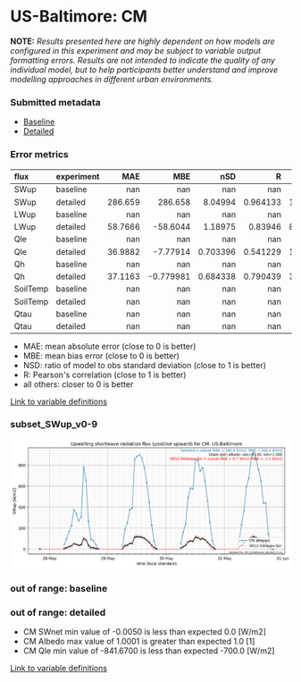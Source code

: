 # US-Baltimore: CM

**NOTE:** *Results presented here are highly dependent on how models are configured in this experiment and may be subject to variable output formatting errors. Results are not intended to indicate the quality of any individual model, but to help participants better understand and improve modelling approaches in different urban environments.*

### Submitted metadata

- [Baseline](CM_US-Baltimore_baseline_attrs.md)
- [Detailed](CM_US-Baltimore_detailed_attrs.md)

### Error metrics

| flux     | experiment   |      MAE |        MBE |        nSD |          R |     5th |    95th |     RMSE |      cRMSE |       AMBE |      1-nSD |         1-R |   nSkewness |   nKurtosis |    Overlap |
|:---------|:-------------|---------:|-----------:|-----------:|-----------:|--------:|--------:|---------:|-----------:|-----------:|-----------:|------------:|------------:|------------:|-----------:|
| SWup     | baseline     | nan      | nan        | nan        | nan        | nan     | nan     | nan      | nan        | nan        | nan        | nan         |  nan        | nan         | nan        |
| SWup     | detailed     | 286.659  | 286.658    |   8.04994  |   0.964133 |  10.107 | 735.525 | 372.44   |   7.09078  | 286.658    |   7.04994  |   0.0358668 |    0.179663 |   0.181769  |   0.275129 |
| LWup     | baseline     | nan      | nan        | nan        | nan        | nan     | nan     | nan      | nan        | nan        | nan        | nan         |  nan        | nan         | nan        |
| LWup     | detailed     |  58.7666 | -58.6044   |   1.18975  |   0.83946  |  86.779 |  49.263 |  68.6377 |   0.646538 |  58.6044   |   0.189752 |   0.16054   |    6.52081  |   0.0475726 |   0.29877  |
| Qle      | baseline     | nan      | nan        | nan        | nan        | nan     | nan     | nan      | nan        | nan        | nan        | nan         |  nan        | nan         | nan        |
| Qle      | detailed     |  36.9882 |  -7.77914  |   0.703396 |   0.541229 |  14.651 |  67.706 |  62.4346 |   0.85637  |   7.77914  |   0.296604 |   0.458771  |    0.176194 |   0.661942  |   0.193634 |
| Qh       | baseline     | nan      | nan        | nan        | nan        | nan     | nan     | nan      | nan        | nan        | nan        | nan         |  nan        | nan         | nan        |
| Qh       | detailed     |  37.1163 |  -0.779981 |   0.684338 |   0.790439 |  32.653 |  56.866 |  55.1329 |   0.621662 |   0.779981 |   0.315663 |   0.209561  |    0.206355 |   0.767832  |   0.328897 |
| SoilTemp | baseline     | nan      | nan        | nan        | nan        | nan     | nan     | nan      | nan        | nan        | nan        | nan         |  nan        | nan         | nan        |
| SoilTemp | detailed     | nan      | nan        | nan        | nan        | nan     | nan     | nan      | nan        | nan        | nan        | nan         |  nan        | nan         | nan        |
| Qtau     | baseline     | nan      | nan        | nan        | nan        | nan     | nan     | nan      | nan        | nan        | nan        | nan         |  nan        | nan         | nan        |
| Qtau     | detailed     | nan      | nan        | nan        | nan        | nan     | nan     | nan      | nan        | nan        | nan        | nan         |  nan        | nan         | nan        |

 - MAE: mean absolute error (close to 0 is better)
 - MBE: mean bias error (close to 0 is better)
 - NSD: ratio of model to obs standard deviation (close to 1 is better)
 - R: Pearson's correlation (close to 1 is better)
 - all others: closer to 0 is better

[Link to variable definitions](../modelattrs/variable_definitions.md)

### <a name="subset_swup_v0-9"></a>subset_SWup_v0-9
[![CM_US-Baltimore_subset_SWup_v0-9.png](CM_US-Baltimore_subset_SWup_v0-9.png)](CM_US-Baltimore_subset_SWup_v0-9.png)

### out of range: baseline


### out of range: detailed

 - CM SWnet min value of -0.0050 is less than expected 0.0 [W/m2]
 - CM Albedo max value of 1.0001 is greater than expected 1.0 [1]
 - CM Qle min value of -841.6700 is less than expected -700.0 [W/m2]


[Link to variable definitions](../modelattrs/variable_definitions.md)

